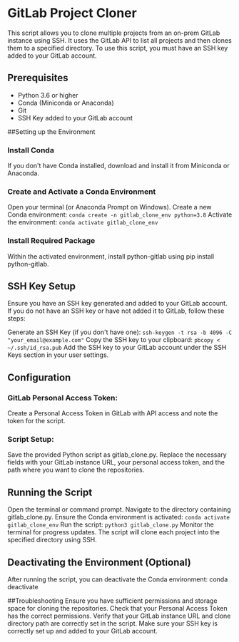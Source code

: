 # GitLab Project Cloner
This script allows you to clone multiple projects from an on-prem GitLab instance using SSH. It uses the GitLab API to list all projects and then clones them to a specified directory. To use this script, you must have an SSH key added to your GitLab account.

## Prerequisites
- Python 3.6 or higher
- Conda (Miniconda or Anaconda)
- Git
- SSH Key added to your GitLab account

##Setting up the Environment
### Install Conda
If you don't have Conda installed, download and install it from Miniconda or Anaconda.

### Create and Activate a Conda Environment
Open your terminal (or Anaconda Prompt on Windows).
Create a new Conda environment: ```conda create -n gitlab_clone_env python=3.8```
Activate the environment: ```conda activate gitlab_clone_env```
### Install Required Package
Within the activated environment, install python-gitlab using pip install python-gitlab.

## SSH Key Setup
Ensure you have an SSH key generated and added to your GitLab account. If you do not have an SSH key or have not added it to GitLab, follow these steps:

Generate an SSH Key (if you don't have one): ```ssh-keygen -t rsa -b 4096 -C "your_email@example.com"```
Copy the SSH key to your clipboard: ```pbcopy < ~/.ssh/id_rsa.pub```
Add the SSH key to your GitLab account under the SSH Keys section in your user settings.
## Configuration
### GitLab Personal Access Token:
Create a Personal Access Token in GitLab with API access and note the token for the script.

### Script Setup:
Save the provided Python script as gitlab_clone.py. Replace the necessary fields with your GitLab instance URL, your personal access token, and the path where you want to clone the repositories.

## Running the Script
Open the terminal or command prompt.
Navigate to the directory containing gitlab_clone.py.
Ensure the Conda environment is activated: ```conda activate gitlab_clone_env```
Run the script: ```python3 gitlab_clone.py```
Monitor the terminal for progress updates. The script will clone each project into the specified directory using SSH.
## Deactivating the Environment (Optional)
After running the script, you can deactivate the Conda environment: conda deactivate

##Troubleshooting
Ensure you have sufficient permissions and storage space for cloning the repositories.
Check that your Personal Access Token has the correct permissions.
Verify that your GitLab instance URL and clone directory path are correctly set in the script.
Make sure your SSH key is correctly set up and added to your GitLab account.
